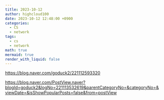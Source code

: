 ```yaml
---
title: 2023-10-12
author: highcloud100
date: 2023-10-12 12:48:00 +0900
categories:
  - CS
  - network
tags:
  - cs
  - network
math: true
mermaid: true
render_with_liquid: false
---
```

https://blog.naver.com/goduck2/221112593320

https://blog.naver.com/PostView.naver?blogId=goduck2&logNo=221113532619&parentCategoryNo=&categoryNo=&viewDate=&isShowPopularPosts=false&from=postView